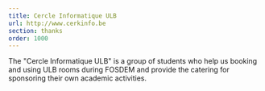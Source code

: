 ```yaml
---
title: Cercle Informatique ULB
url: http://www.cerkinfo.be
section: thanks
order: 1000
---
```

The "Cercle Informatique ULB" is a group of students who help us booking and using ULB rooms during FOSDEM
and provide the catering for sponsoring their own academic activities.

